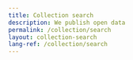 ```yaml
---
title: Collection search
description: We publish open data
permalink: /collection/search
layout: collection-search
lang-ref: /collection/search
---
```

